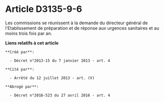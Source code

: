 # Article D3135-9-6

Les commissions se réunissent à la demande du directeur général de l'Etablissement de préparation et de réponse aux urgences
sanitaires et au moins trois fois par an.

**Liens relatifs à cet article**

	**Créé par**:

	  - Décret n°2013-15 du 7 janvier 2013 - art. 4

	**Cité par**:

	  - Arrêté du 12 juillet 2013 - art. (V)

	**Abrogé par**:

	  - Décret n°2016-523 du 27 avril 2016 - art. 4
